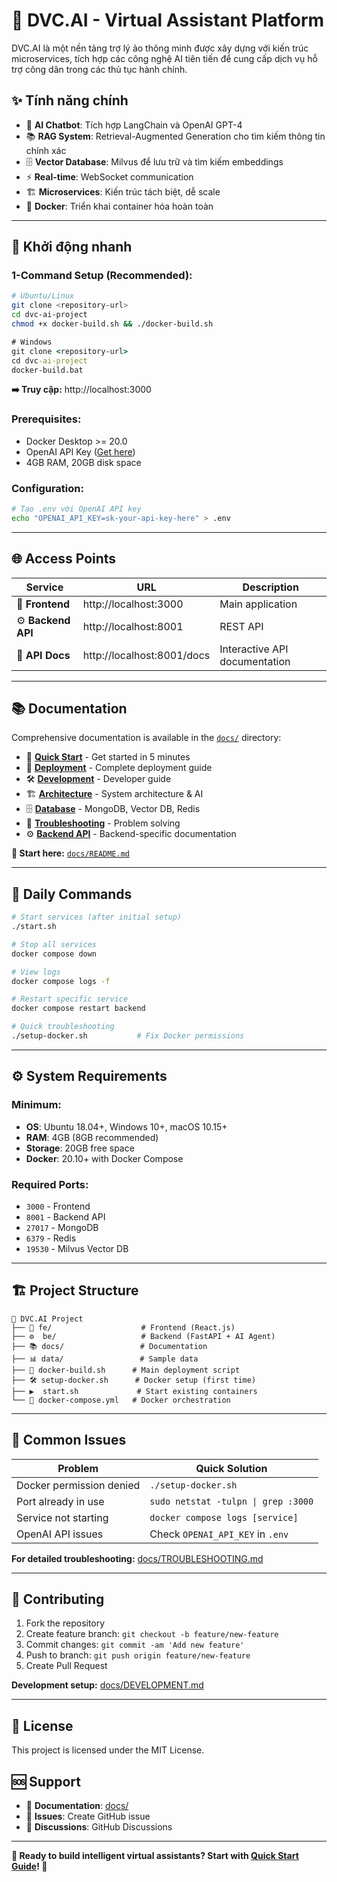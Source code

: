 # 🚀 DVC.AI - Virtual Assistant Platform

DVC.AI là một nền tảng trợ lý ảo thông minh được xây dựng với kiến trúc microservices, tích hợp các công nghệ AI tiên tiến để cung cấp dịch vụ hỗ trợ công dân trong các thủ tục hành chính.

## ✨ **Tính năng chính**

- 🤖 **AI Chatbot**: Tích hợp LangChain và OpenAI GPT-4
- 📚 **RAG System**: Retrieval-Augmented Generation cho tìm kiếm thông tin chính xác  
- 🗄️ **Vector Database**: Milvus để lưu trữ và tìm kiếm embeddings
- ⚡ **Real-time**: WebSocket communication
- 🏗️ **Microservices**: Kiến trúc tách biệt, dễ scale
- 🐳 **Docker**: Triển khai container hóa hoàn toàn

---

## 🚀 **Khởi động nhanh** 

### **1-Command Setup (Recommended):**
```bash
# Ubuntu/Linux
git clone <repository-url>
cd dvc-ai-project
chmod +x docker-build.sh && ./docker-build.sh
```

```cmd
# Windows  
git clone <repository-url>
cd dvc-ai-project
docker-build.bat
```

**➡️ Truy cập:** http://localhost:3000

### **Prerequisites:**
- Docker Desktop >= 20.0
- OpenAI API Key ([Get here](https://platform.openai.com/api-keys))
- 4GB RAM, 20GB disk space

### **Configuration:**
```bash
# Tạo .env với OpenAI API key
echo "OPENAI_API_KEY=sk-your-api-key-here" > .env
```

---

## 🌐 **Access Points**

| Service | URL | Description |
|---------|-----|-------------|
| 🎨 **Frontend** | http://localhost:3000 | Main application |
| ⚙️ **Backend API** | http://localhost:8001 | REST API |
| 📖 **API Docs** | http://localhost:8001/docs | Interactive API documentation |

---

## 📚 **Documentation**

Comprehensive documentation is available in the [`docs/`](docs/) directory:

- 🚀 **[Quick Start](docs/QUICK_START.md)** - Get started in 5 minutes
- 🐳 **[Deployment](docs/DEPLOYMENT.md)** - Complete deployment guide  
- 🛠️ **[Development](docs/DEVELOPMENT.md)** - Developer guide
- 🏗️ **[Architecture](docs/ARCHITECTURE.md)** - System architecture & AI
- 🗄️ **[Database](docs/DATABASE.md)** - MongoDB, Vector DB, Redis
- 🔧 **[Troubleshooting](docs/TROUBLESHOOTING.md)** - Problem solving
- ⚙️ **[Backend API](be/README.md)** - Backend-specific documentation

**📖 Start here:** [`docs/README.md`](docs/README.md)

---

## 🔧 **Daily Commands**

```bash
# Start services (after initial setup)
./start.sh

# Stop all services  
docker compose down

# View logs
docker compose logs -f

# Restart specific service
docker compose restart backend

# Quick troubleshooting  
./setup-docker.sh           # Fix Docker permissions
```

---

## ⚙️ **System Requirements**

### **Minimum:**
- **OS**: Ubuntu 18.04+, Windows 10+, macOS 10.15+
- **RAM**: 4GB (8GB recommended)
- **Storage**: 20GB free space
- **Docker**: 20.10+ with Docker Compose

### **Required Ports:**
- `3000` - Frontend
- `8001` - Backend API  
- `27017` - MongoDB
- `6379` - Redis
- `19530` - Milvus Vector DB

---

## 🏗️ **Project Structure**

```
📁 DVC.AI Project
├── 🎨 fe/                    # Frontend (React.js)
├── ⚙️  be/                   # Backend (FastAPI + AI Agent)
├── 📚 docs/                 # Documentation
├── 📊 data/                 # Sample data
├── 🚀 docker-build.sh      # Main deployment script
├── 🛠️ setup-docker.sh      # Docker setup (first time)
├── ▶️  start.sh             # Start existing containers
└── 🐳 docker-compose.yml   # Docker orchestration
```

---

## 🔧 **Common Issues**

| Problem | Quick Solution |
|---------|---------------|
| Docker permission denied | `./setup-docker.sh` |
| Port already in use | `sudo netstat -tulpn \| grep :3000` |
| Service not starting | `docker compose logs [service]` |
| OpenAI API issues | Check `OPENAI_API_KEY` in `.env` |

**For detailed troubleshooting:** [docs/TROUBLESHOOTING.md](docs/TROUBLESHOOTING.md)

---

## 🤝 **Contributing**

1. Fork the repository
2. Create feature branch: `git checkout -b feature/new-feature`
3. Commit changes: `git commit -am 'Add new feature'`
4. Push to branch: `git push origin feature/new-feature`
5. Create Pull Request

**Development setup:** [docs/DEVELOPMENT.md](docs/DEVELOPMENT.md)

---

## 📄 **License**

This project is licensed under the MIT License.

## 🆘 **Support**

- 📖 **Documentation**: [docs/](docs/)
- 🔧 **Issues**: Create GitHub issue
- 💬 **Discussions**: GitHub Discussions

---

**🎉 Ready to build intelligent virtual assistants? Start with [Quick Start Guide](docs/QUICK_START.md)! 🚀**